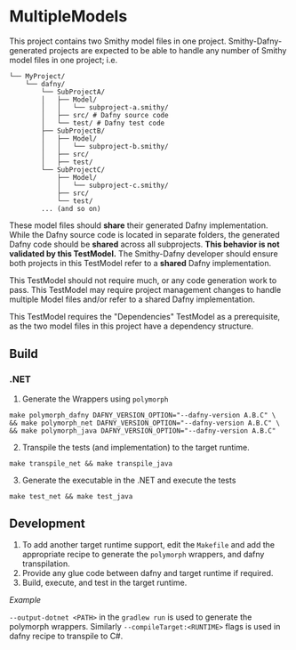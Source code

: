 # MultipleModels

This project contains two Smithy model files in one project.
Smithy-Dafny-generated projects are expected to be able to handle any number of Smithy model files in one project; i.e.

```
└── MyProject/
    └── dafny/
        └── SubProjectA/
        │   ├── Model/
        │   │   └── subproject-a.smithy/
        │   ├── src/ # Dafny source code
        │   └── test/ # Dafny test code
        ├── SubProjectB/
        │   ├── Model/
        │   │   └── subproject-b.smithy/
        │   ├── src/
        │   ├── test/
        └── SubProjectC/
            ├── Model/
            │   └── subproject-c.smithy/
            ├── src/
            └── test/
        ... (and so on)
```

These model files should **share** their generated Dafny implementation.
While the Dafny source code is located in separate folders,
the generated Dafny code should be **shared** across all subprojects.
**This behavior is not validated by this TestModel.**
The Smithy-Dafny developer should ensure both projects in this TestModel
refer to a **shared** Dafny implementation.

This TestModel should not require much, or any code generation work to pass.
This TestModel may require project management changes to handle multiple Model files
and/or refer to a shared Dafny implementation.

This TestModel requires the "Dependencies" TestModel as a prerequisite,
as the two model files in this project have a dependency structure.

## Build
### .NET
1. Generate the Wrappers using `polymorph`
```
make polymorph_dafny DAFNY_VERSION_OPTION="--dafny-version A.B.C" \
&& make polymorph_net DAFNY_VERSION_OPTION="--dafny-version A.B.C" \
&& make polymorph_java DAFNY_VERSION_OPTION="--dafny-version A.B.C"
```

2. Transpile the tests (and implementation) to the target runtime.
```
make transpile_net && make transpile_java
```

3. Generate the executable in the .NET and execute the tests
```
make test_net && make test_java
```

## Development
1. To add another target runtime support, edit the `Makefile` and add the appropriate recipe to generate the `polymorph` wrappers, and dafny transpilation.
2. Provide any glue code between dafny and target runtime if required.
3. Build, execute, and test in the target runtime.

*Example*

`--output-dotnet <PATH>` in the `gradlew run` is used to generate the polymorph wrappers. Similarly `--compileTarget:<RUNTIME>` flags is used in dafny recipe to transpile to C#.